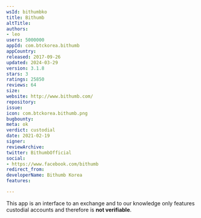 ```yaml
---
wsId: bithumbko
title: Bithumb
altTitle: 
authors:
- leo
users: 5000000
appId: com.btckorea.bithumb
appCountry: 
released: 2017-09-26
updated: 2024-03-29
version: 3.1.8
stars: 3
ratings: 25850
reviews: 64
size: 
website: http://www.bithumb.com/
repository: 
issue: 
icon: com.btckorea.bithumb.png
bugbounty: 
meta: ok
verdict: custodial
date: 2021-02-19
signer: 
reviewArchive: 
twitter: BithumbOfficial
social:
- https://www.facebook.com/bithumb
redirect_from: 
developerName: Bithumb Korea
features: 

---
```


This app is an interface to an exchange and to our knowledge only features
custodial accounts and therefore is **not verifiable**.
